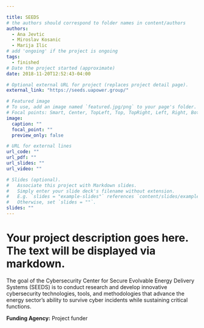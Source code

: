 ```yaml
---

title: SEEDS
# the authors should correspond to folder names in content/authors
authors:
  - Ana Jevtic
  - Miroslav Kosanic
  - Marija Ilic
# add 'ongoing' if the project is ongoing
tags:
  - finished
# Date the project started (approximate)
date: 2018-11-20T12:52:43-04:00

# Optional external URL for project (replaces project detail page).
external_link: "https://seeds.uapower.group/"

# Featured image
# To use, add an image named `featured.jpg/png` to your page's folder.
# Focal points: Smart, Center, TopLeft, Top, TopRight, Left, Right, BottomLeft, Bottom, BottomRight.
image:
  caption: ""
  focal_point: ""
  preview_only: false

# URL for external lines
url_code: ""
url_pdf: ""
url_slides: ""
url_video: ""

# Slides (optional).
#   Associate this project with Markdown slides.
#   Simply enter your slide deck's filename without extension.
#   E.g. `slides = "example-slides"` references `content/slides/example-slides.md`.
#   Otherwise, set `slides = ""`.
slides: ""
---
```

# Your project description goes here. The text will be displayed via markdown.

The goal of the Cybersecurity Center for Secure Evolvable Energy Delivery Systems (SEEDS) is to conduct research and develop innovative cybersecurity technologies, tools, and methodologies that advance the energy sector’s ability to survive cyber incidents while sustaining critical functions.



**Funding Agency:** Project funder
